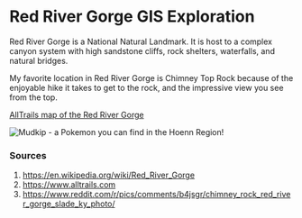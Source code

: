 <!-- Heading 1 -->
# Red River Gorge GIS Exploration

<!-- Paragraph 1 -->
Red River Gorge is a National Natural Landmark.
It is host to a complex canyon system with high sandstone cliffs, rock shelters, waterfalls, and natural bridges.

My favorite location in Red River Gorge is Chimney Top Rock because of the enjoyable hike it takes to get to the rock, and the impressive view you see from the top.

<!-- Link to web page -->
<!-- [My map of the Hoenn Region from the Pokemon video games!](https://www.alltrails.com/explore/us/kentucky/pine-ridge) -->

[AllTrails map of the Red River Gorge](https://www.alltrails.com/explore/us/kentucky/pine-ridge)

<!-- Heading 1 -->
<!-- Mudkip - a Pokemon you can find in the Hoenn Region! -->
<!-- Display PNG image from a different server. Notice the exclamation mark ! -->
![Mudkip - a Pokemon you can find in the Hoenn Region!](https://preview.redd.it/fpbhjrmaqvn21.jpg?width=640&crop=smart&auto=webp&s=93013bd222ff175b71257f8c8c003ad473e81d7e)    



<!-- 
    This is a comment. The above line grabs a PNG from a URL and will display it as an image. The "Mudkip - a Pokemon you can find in the Hoenn Region!" text inside the brackets is called an Alt property and is used in case the image is corrupted or for browsers that don't display images (they exist). 
-->

<!-- Heading 3 -->
### Sources
1. https://en.wikipedia.org/wiki/Red_River_Gorge
2. https://www.alltrails.com
3. https://www.reddit.com/r/pics/comments/b4jsgr/chimney_rock_red_river_gorge_slade_ky_photo/
